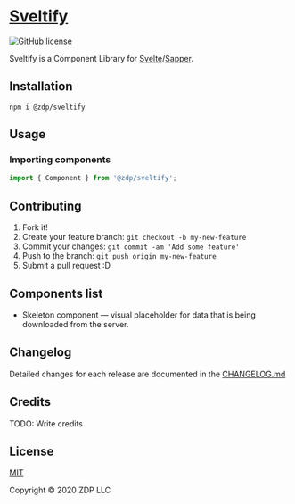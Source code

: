 # [Sveltify](https://sveltify.dev)

<p>
  <a href="https://github.com/zdproduction/sveltify/blob/master/LICENSE">
    <img alt="GitHub license" src="https://img.shields.io/github/license/zdproduction/sveltify?style=plastic">
  </a>
</p>

Sveltify is a Component Library for [Svelte](https://svelte.dev)/[Sapper](https://sapper.svelte.dev).

## Installation

```shell
npm i @zdp/sveltify
```


## Usage

### Importing components

```js
import { Component } from '@zdp/sveltify';
```

## Contributing

1. Fork it!
1. Create your feature branch: `git checkout -b my-new-feature`
1. Commit your changes: `git commit -am 'Add some feature'`
1. Push to the branch: `git push origin my-new-feature`
1. Submit a pull request :D

## Components list

- Skeleton component — visual placeholder for data that is being downloaded from the server.

## Changelog

Detailed changes for each release are documented in the [CHANGELOG.md](https://github.com/zdproduction/sveltify/blob/master/CHANGELOG.md)

## Credits

TODO: Write credits

## License

[MIT](LICENSE)  

Copyright &copy; 2020 ZDP LLC
